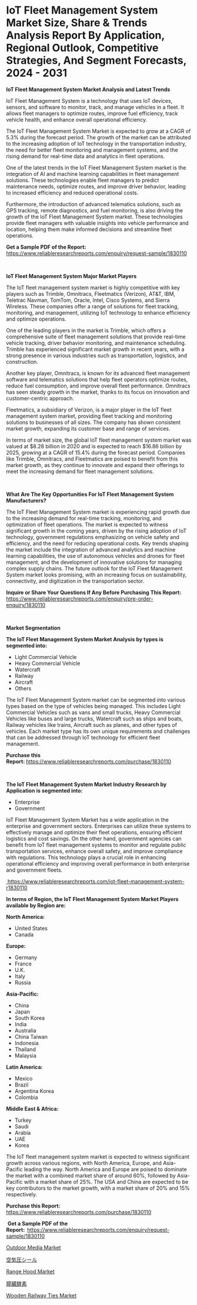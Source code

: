 <p><h1>IoT Fleet Management System Market Size, Share & Trends Analysis Report By Application, Regional Outlook, Competitive Strategies, And Segment Forecasts, 2024 - 2031</h1></p><p><strong>IoT Fleet Management System Market Analysis and Latest Trends</strong></p>
<p><p>IoT Fleet Management System is a technology that uses IoT devices, sensors, and software to monitor, track, and manage vehicles in a fleet. It allows fleet managers to optimize routes, improve fuel efficiency, track vehicle health, and enhance overall operational efficiency.</p><p>The IoT Fleet Management System Market is expected to grow at a CAGR of 5.3% during the forecast period. The growth of the market can be attributed to the increasing adoption of IoT technology in the transportation industry, the need for better fleet monitoring and management systems, and the rising demand for real-time data and analytics in fleet operations.</p><p>One of the latest trends in the IoT Fleet Management System market is the integration of AI and machine learning capabilities in fleet management solutions. These technologies enable fleet managers to predict maintenance needs, optimize routes, and improve driver behavior, leading to increased efficiency and reduced operational costs.</p><p>Furthermore, the introduction of advanced telematics solutions, such as GPS tracking, remote diagnostics, and fuel monitoring, is also driving the growth of the IoT Fleet Management System market. These technologies provide fleet managers with valuable insights into vehicle performance and location, helping them make informed decisions and streamline fleet operations.</p></p>
<p><strong>Get a Sample PDF of the Report:&nbsp;</strong> <a href="https://www.reliableresearchreports.com/enquiry/request-sample/1830110">https://www.reliableresearchreports.com/enquiry/request-sample/1830110</a></p>
<p>&nbsp;</p>
<p><strong>IoT Fleet Management System Major Market Players</strong></p>
<p><p>The IoT fleet management system market is highly competitive with key players such as Trimble, Omnitracs, Fleetmatics (Verizon), AT&T, IBM, Teletrac Navman, TomTom, Oracle, Intel, Cisco Systems, and Sierra Wireless. These companies offer a range of solutions for fleet tracking, monitoring, and management, utilizing IoT technology to enhance efficiency and optimize operations.</p><p>One of the leading players in the market is Trimble, which offers a comprehensive suite of fleet management solutions that provide real-time vehicle tracking, driver behavior monitoring, and maintenance scheduling. Trimble has experienced significant market growth in recent years, with a strong presence in various industries such as transportation, logistics, and construction.</p><p>Another key player, Omnitracs, is known for its advanced fleet management software and telematics solutions that help fleet operators optimize routes, reduce fuel consumption, and improve overall fleet performance. Omnitracs has seen steady growth in the market, thanks to its focus on innovation and customer-centric approach.</p><p>Fleetmatics, a subsidiary of Verizon, is a major player in the IoT fleet management system market, providing fleet tracking and monitoring solutions to businesses of all sizes. The company has shown consistent market growth, expanding its customer base and range of services.</p><p>In terms of market size, the global IoT fleet management system market was valued at $8.28 billion in 2020 and is expected to reach $16.86 billion by 2025, growing at a CAGR of 15.4% during the forecast period. Companies like Trimble, Omnitracs, and Fleetmatics are poised to benefit from this market growth, as they continue to innovate and expand their offerings to meet the increasing demand for fleet management solutions.</p></p>
<p>&nbsp;</p>
<p><strong>What Are The Key Opportunities For IoT Fleet Management System Manufacturers?</strong></p>
<p><p>The IoT Fleet Management System market is experiencing rapid growth due to the increasing demand for real-time tracking, monitoring, and optimization of fleet operations. The market is expected to witness significant growth in the coming years, driven by the rising adoption of IoT technology, government regulations emphasizing on vehicle safety and efficiency, and the need for reducing operational costs. Key trends shaping the market include the integration of advanced analytics and machine learning capabilities, the use of autonomous vehicles and drones for fleet management, and the development of innovative solutions for managing complex supply chains. The future outlook for the IoT Fleet Management System market looks promising, with an increasing focus on sustainability, connectivity, and digitization in the transportation sector.</p></p>
<p><strong>Inquire or Share Your Questions If Any Before Purchasing This Report:</strong> <a href="https://www.reliableresearchreports.com/enquiry/pre-order-enquiry/1830110">https://www.reliableresearchreports.com/enquiry/pre-order-enquiry/1830110</a></p>
<p>&nbsp;</p>
<p><strong>Market Segmentation</strong></p>
<p><strong>The IoT Fleet Management System Market Analysis by types is segmented into:</strong></p>
<p><ul><li>Light Commercial Vehicle</li><li>Heavy Commercial Vehicle</li><li>Watercraft</li><li>Railway</li><li>Aircraft</li><li>Others</li></ul></p>
<p><p>The IoT Fleet Management System market can be segmented into various types based on the type of vehicles being managed. This includes Light Commercial Vehicles such as vans and small trucks, Heavy Commercial Vehicles like buses and large trucks, Watercraft such as ships and boats, Railway vehicles like trains, Aircraft such as planes, and other types of vehicles. Each market type has its own unique requirements and challenges that can be addressed through IoT technology for efficient fleet management.</p></p>
<p><strong>Purchase this Report:&nbsp;</strong><a href="https://www.reliableresearchreports.com/purchase/1830110">https://www.reliableresearchreports.com/purchase/1830110</a></p>
<p>&nbsp;</p>
<p><strong>The IoT Fleet Management System Market Industry Research by Application is segmented into:</strong></p>
<p><ul><li>Enterprise</li><li>Government</li></ul></p>
<p><p>IoT Fleet Management System Market has a wide application in the enterprise and government sectors. Enterprises can utilize these systems to effectively manage and optimize their fleet operations, ensuring efficient logistics and cost savings. On the other hand, government agencies can benefit from IoT fleet management systems to monitor and regulate public transportation services, enhance overall safety, and improve compliance with regulations. This technology plays a crucial role in enhancing operational efficiency and improving overall performance in both enterprise and government fleets.</p></p>
<p><a href="https://www.reliableresearchreports.com/iot-fleet-management-system-r1830110">&nbsp;https://www.reliableresearchreports.com/iot-fleet-management-system-r1830110</a></p>
<p><strong>In terms of Region, the IoT Fleet Management System Market Players available by Region are:</strong></p>
<p>
    <p> <strong> North America: </strong>
        <ul>
            <li>United States</li>
            <li>Canada</li>
        </ul>
        </p> 
    <p> <strong> Europe: </strong>
        <ul>
            <li>Germany</li>
            <li>France</li>
            <li>U.K.</li>
            <li>Italy</li>
            <li>Russia</li>
        </ul>
        </p> 
    <p> <strong> Asia-Pacific: </strong>
        <ul>
            <li>China</li>
            <li>Japan</li>
            <li>South Korea</li>
            <li>India</li>
            <li>Australia</li>
            <li>China Taiwan</li>
            <li>Indonesia</li>
            <li>Thailand</li>
            <li>Malaysia</li>
        </ul>
        </p> 
    <p> <strong> Latin America: </strong>
        <ul>
            <li>Mexico</li>
            <li>Brazil</li>
            <li>Argentina Korea</li>
            <li>Colombia</li>
        </ul>
        </p> 
    <p> <strong> Middle East & Africa: </strong>
        <ul>
            <li>Turkey</li>
            <li>Saudi</li>
            <li>Arabia</li>
            <li>UAE</li>
            <li>Korea</li>
        </ul>
    </p>
    </p>
<p><p>The IoT fleet management system market is expected to witness significant growth across various regions, with North America, Europe, and Asia-Pacific leading the way. North America and Europe are poised to dominate the market with a combined market share of around 60%, followed by Asia-Pacific with a market share of 25%. The USA and China are expected to be key contributors to the market growth, with a market share of 20% and 15% respectively.</p></p>
<p><strong>Purchase this Report: </strong><a href="https://www.reliableresearchreports.com/purchase/1830110">https://www.reliableresearchreports.com/purchase/1830110</a></p>
<p>&nbsp;<strong>Get a Sample PDF of the Report:&nbsp;&nbsp;</strong><a href="https://www.reliableresearchreports.com/enquiry/request-sample/1830110">https://www.reliableresearchreports.com/enquiry/request-sample/1830110</a></p>
<p><strong></strong></p>
<p><p><a href="https://github.com/JermaineCrona2023/Market-Research-Report-List-1/blob/main/outdoor-media-market.md">Outdoor Media Market</a></p><p><a href="https://github.com/dawson566/Market-Research-Report-List-1/blob/main/739721960633.md">空気圧シール</a></p><p><a href="https://www.linkedin.com/pulse/range-hood-market-research-report-its-history-forecast-hfpxf">Range Hood Market</a></p><p><a href="https://github.com/DeonBoer2023/Market-Research-Report-List-1/blob/main/758880660634.md">膵臓酵素</a></p><p><a href="https://www.linkedin.com/pulse/wooden-railway-ties-market-research-report-its-history-forecast-zy1se">Wooden Railway Ties Market</a></p></p>